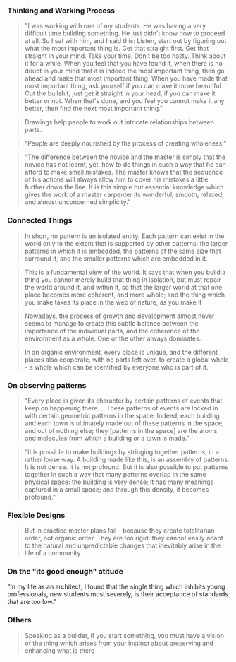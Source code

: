 ### Thinking and Working Process
> "I was working with one of my students. He was having a very difficult time building something. He just didn't know how to proceed at all. So I sat with him, and I said this: Listen, start out by figuring out what the most important thing is. Get that straight first. Get that straight in your mind. Take your time. Don't be too hasty. Think about it for a while. When you feel that you have found it, when there is no doubt in your mind that it is indeed the most important thing, then go ahead and make that most important thing. When you have made that most important thing, ask yourself if you can make it more beautiful. Cut the bullshit, just get it straight in your head, if you can make it better or not. When that's done, and you feel you cannot make it any better, then find the next most important thing."

> Drawings help people to work out intricate relationships between parts.

> “People are deeply nourished by the process of creating wholeness.” 

> “The difference between the novice and the master is simply that the novice has not learnt, yet, how to do things in such a way that he can afford to make small mistakes. The master knows that the sequence of his actions will always allow him to cover his mistakes a little further down the line. It is this simple but essential knowledge which gives the work of a master carpenter its wonderful, smooth, relaxed, and almost unconcerned simplicity.” 

### Connected Things
> In short, no pattern is an isolated entity. Each pattern can exist in the world only to the extent that is supported by other patterns: the larger patterns in which it is embedded, the patterns of the same size that surround it, and the smaller patterns which are embedded in it.

> This is a fundamental view of the world. It says that when you build a thing you cannot merely build that thing in isolation, but must repair the world around it, and within it, so that the larger world at that one place becomes more coherent, and more whole; and the thing which you make takes its place in the web of nature, as you make it

> Nowadays, the process of growth and development almost never seems to manage to create this subtle balance between the importance of the individual parts, and the coherence of the environment as a whole. One or the other always dominates.

> In an organic environment, every place is unique, and the different places also cooperate, with no parts left over, to create a global whole - a whole which can be identified by everyone who is part of it. 

### On observing patterns
> “Every place is given its character by certain patterns of events that keep on happening there.... These patterns of events are locked in with certain geometric patterns in the space. Indeed, each building and each town is ultimately made out of these patterns in the space, and out of nothing else; they [patterns in the space] are the atoms and molecules from which a building or a town is made.”

> “It is possible to make buildings by stringing together patterns, in a rather loose way. A building made like this, is an assembly of patterns. It is not dense. It is not profound. But it is also possible to put patterns together in such a way that many patterns overlap in the same physical space: the building is very dense; it has many meanings captured in a small space; and through this density, it becomes profound.” 


### Flexible Designs
> But in practice master plans fail - because they create totalitarian order, not organic order. They are too rigid; they cannot easily adapt to the natural and unpredictable changes that inevitably arise in the life of a community

### On the "its good enough" atitude
“In my life as an architect, I found that the single thing which inhibits young professionals, new students most severely, is their acceptance of standards that are too low.” 


### Others
> Speaking as a builder, if you start something, you must have a vision of the thing which arises from your instinct about preserving and enhancing what is there 
